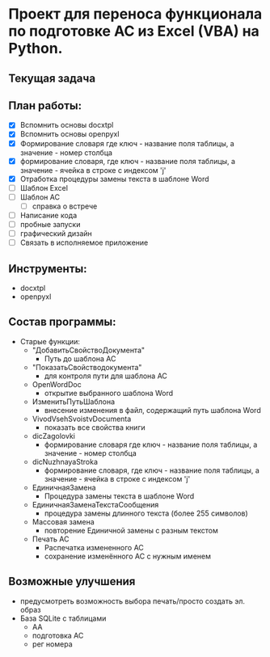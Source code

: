 # Проект для переноса функционала по подготовке АС из Excel (VBA) на Python.

## Текущая задача
## План работы:
- [x] Вспомнить основы docxtpl
- [x] Вспомнить основы openpyxl
- [x] Формирование словаря где ключ - название поля таблицы, а значение - номер столбца
- [x] формирование словаря, где ключ - название поля таблицы, а значение - ячейка в строке с индексом 'j'
- [x] Отработка процедуры замены текста в шаблоне Word
- [ ] Шаблон Excel
- [ ] Шаблон АС
  - [ ] справка о встрече
- [ ] Написание кода
- [ ] пробные запуски
- [ ] графический дизайн
- [ ] Связать в исполняемое приложение

## Инструменты:
- docxtpl
- openpyxl

## Состав программы:
- Старые функции:
    - "ДобавитьСвойствоДокумента"
        - Путь до шаблона АС
    - "ПоказатьСвойстводокумента"
        - для контроля пути для шаблона АС
    - OpenWordDoc
        - открытие выбранного шаблона Word
    - ИзменитьПутьШаблона
        - внесение изменения в файл, содержащий путь шаблона Word
    - VivodVsehSvoistvDocumenta
        - показать все свойства книги
    - dicZagolovki
        - формирование словаря где ключ - название поля таблицы, а значение - номер столбца
    - dicNuzhnayaStroka
        - формирование словаря, где ключ - название поля таблицы, а значение - ячейка в строке с индексом 'j'
    - ЕдиничнаяЗамена
        - Процедура замены текста в шаблоне Word
    - ЕдиничнаяЗаменаТекстаСообщения
        - процедура замены длинного текста (более 255 символов)
    - Массовая замена
        - повторение Единичной замены с разным текстом
    - Печать АС
        - Распечатка измененного АС
        - сохранение изменённого АС с нужным именем

## Возможные улучшения
- предусмотреть возможность выбора печать/просто создать эл. образ
- База SQLite с таблицами
  - АА
  - подготовка АС
  - рег номера